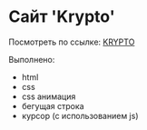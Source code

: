 <h1>Сайт 'Krypto'</h1>
<p>Посмотреть по ссылке: <a href="https://inziliaziganshina.github.io/krypto/">KRYPTO</a></p>
<p>Выполнено:</p>
<ul>
  <li>html</li>
  <li>css</li>
  <li>css анимация</li>
  <li>бегущая строка</li>
  <li>курсор (с использованием js)</li>
</ul>
